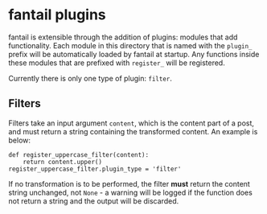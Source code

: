 # fantail plugins

fantail is extensible through the addition of plugins: modules that add
functionality. Each module in this directory that is named with the `plugin_`
prefix will be automatically loaded by fantail at startup. Any functions inside
these modules that are prefixed with `register_` will be registered.

Currently there is only one type of plugin: `filter`.

## Filters

Filters take an input argument `content`, which is the content part of a post,
and must return a string containing the transformed content. An example is below:

```
def register_uppercase_filter(content):
    return content.upper()
register_uppercase_filter.plugin_type = 'filter'
```

If no transformation is to be performed, the filter **must** return the content
string unchanged, not `None` - a warning will be logged if the function
does not return a string and the output will be discarded.
